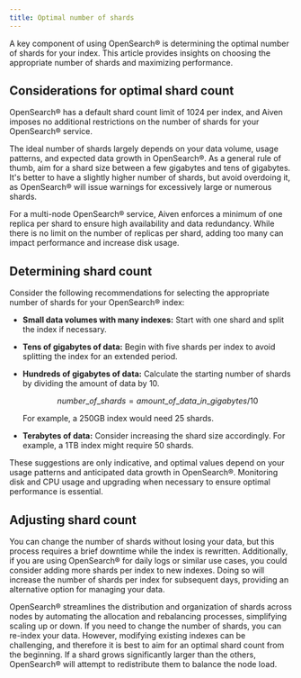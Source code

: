 ```yaml
---
title: Optimal number of shards
---
```


A key component of using OpenSearch® is determining the optimal number
of shards for your index. This article provides insights on
choosing the appropriate number of shards and maximizing performance.

## Considerations for optimal shard count

OpenSearch® has a default shard count limit of 1024 per index, and Aiven
imposes no additional restrictions on the number of shards for your
OpenSearch® service.

The ideal number of shards largely depends on your data volume, usage
patterns, and expected data growth in OpenSearch®. As a general rule of
thumb, aim for a shard size between a few gigabytes and tens of
gigabytes. It's better to have a slightly higher number of shards, but
avoid overdoing it, as OpenSearch® will issue warnings for excessively
large or numerous shards.

For a multi-node OpenSearch® service, Aiven enforces a minimum of one
replica per shard to ensure high availability and data redundancy. While
there is no limit on the number of replicas per shard, adding too many
can impact performance and increase disk usage.

## Determining shard count

Consider the following recommendations for selecting the appropriate
number of shards for your OpenSearch® index:

-   **Small data volumes with many indexes:** Start with one shard and
    split the index if necessary.

-   **Tens of gigabytes of data:** Begin with five shards per index to
    avoid splitting the index for an extended period.

-   **Hundreds of gigabytes of data:** Calculate the starting number of
    shards by dividing the amount of data by 10.

    $$number\_of\_shards = amount\_of\_data\_in\_gigabytes / 10$$

    For example, a 250GB index would need 25 shards.

-   **Terabytes of data:** Consider increasing the shard size
    accordingly. For example, a 1TB index might require 50 shards.

These suggestions are only indicative, and optimal values depend on your
usage patterns and anticipated data growth in OpenSearch®. Monitoring
disk and CPU usage and upgrading when necessary to ensure optimal
performance is essential.

## Adjusting shard count

You can change the number of shards without losing your data, but this
process requires a brief downtime while the index is rewritten.
Additionally, if you are using OpenSearch® for daily logs or similar use
cases, you could consider adding more shards per index to new indexes.
Doing so will increase the number of shards per index for subsequent
days, providing an alternative option for managing your data.

OpenSearch® streamlines the distribution and organization of shards
across nodes by automating the allocation and rebalancing processes,
simplifying scaling up or down. If you need to change the number of
shards, you can re-index your data. However, modifying existing indexes
can be challenging, and therefore it is best to aim for an optimal shard
count from the beginning. If a shard grows significantly larger than the
others, OpenSearch® will attempt to redistribute them to balance the
node load.
